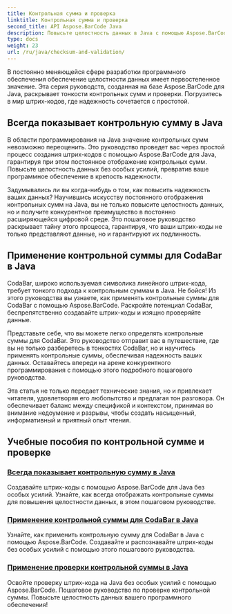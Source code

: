 ```yaml
---
title: Контрольная сумма и проверка
linktitle: Контрольная сумма и проверка
second_title: API Aspose.BarCode Java
description: Повысьте целостность данных в Java с помощью Aspose.BarCode. Легко создавайте штрих-коды, всегда отображайте контрольные суммы, а также освойте CodaBar и общую проверку контрольных сумм.
type: docs
weight: 23
url: /ru/java/checksum-and-validation/
---
```



В постоянно меняющейся сфере разработки программного обеспечения обеспечение целостности данных имеет первостепенное значение. Эта серия руководств, созданная на базе Aspose.BarCode для Java, раскрывает тонкости контрольных сумм и проверки. Погрузитесь в мир штрих-кодов, где надежность сочетается с простотой.

## Всегда показывает контрольную сумму в Java

В области программирования на Java значение контрольных сумм невозможно переоценить. Это руководство проведет вас через простой процесс создания штрих-кодов с помощью Aspose.BarCode для Java, гарантируя при этом постоянное отображение контрольных сумм. Повысьте целостность данных без особых усилий, превратив ваше программное обеспечение в крепость надежности.

Задумывались ли вы когда-нибудь о том, как повысить надежность ваших данных? Научившись искусству постоянного отображения контрольных сумм на Java, вы не только повысите целостность данных, но и получите конкурентное преимущество в постоянно расширяющейся цифровой среде. Это пошаговое руководство раскрывает тайну этого процесса, гарантируя, что ваши штрих-коды не только представляют данные, но и гарантируют их подлинность.

## Применение контрольной суммы для CodaBar в Java

CodaBar, широко используемая символика линейного штрих-кода, требует тонкого подхода к контрольным суммам в Java. Не бойся! Из этого руководства вы узнаете, как применять контрольные суммы для CodaBar с помощью Aspose.BarCode. Раскройте потенциал CodaBar, беспрепятственно создавайте штрих-коды и изящно проверяйте данные.

Представьте себе, что вы можете легко определять контрольные суммы для CodaBar. Это руководство отправит вас в путешествие, где вы не только разберетесь в тонкостях CodaBar, но и научитесь применять контрольные суммы, обеспечивая надежность ваших данных. Оставайтесь впереди на арене конкурентного программирования с помощью этого подробного пошагового руководства.

Эта статья не только передает технические знания, но и привлекает читателя, удовлетворяя его любопытство и предлагая тон разговора. Он обеспечивает баланс между спецификой и контекстом, принимая во внимание недоумение и разрывы, чтобы создать насыщенный, информативный и приятный опыт чтения.
## Учебные пособия по контрольной сумме и проверке
### [Всегда показывает контрольную сумму в Java](./always-showing-checksum/)
Создавайте штрих-коды с помощью Aspose.BarCode для Java без особых усилий. Узнайте, как всегда отображать контрольные суммы для повышения целостности данных, в этом пошаговом руководстве.
### [Применение контрольной суммы для CodaBar в Java](./applying-checksum-codabar/)
Узнайте, как применить контрольную сумму для CodaBar в Java с помощью Aspose.BarCode. Создавайте и распознавайте штрих-коды без особых усилий с помощью этого пошагового руководства.
### [Применение проверки контрольной суммы в Java](./applying-checksum-validation/)
Освойте проверку штрих-кода на Java без особых усилий с помощью Aspose.BarCode. Пошаговое руководство по проверке контрольной суммы. Повысьте целостность данных вашего программного обеспечения!